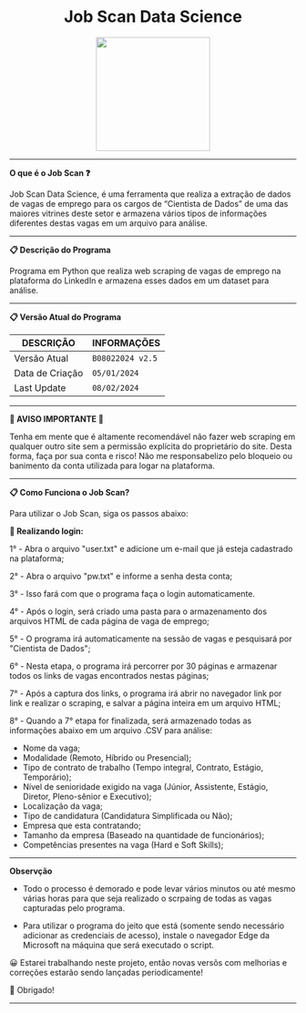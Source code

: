<div align="center">
  <h1>
    <strong>Job Scan Data Science</strong>
  </h1>
  <img src="https://github.com/irdsb/job_scan_datascience_opensource/blob/main/IMG.jpg" width="200px" height="200px">
</div>

___

**O que é o Job Scan ❓**

Job Scan Data Science, é uma ferramenta que realiza a extração de dados de vagas de emprego para os cargos de “Cientista de Dados” de uma das maiores vitrines deste setor e armazena vários tipos de informações diferentes destas vagas em um arquivo para análise.

___

**📋 Descrição do Programa**

Programa em Python que realiza web scraping de vagas de emprego na plataforma do LinkedIn e armazena esses dados em um dataset para análise.
___

**📋 Versão Atual do Programa**

|DESCRIÇÃO       | INFORMAÇÕES     |
|----------------|-----------------|
|Versão Atual    |`B08022024 v2.5` |
|Data de Criação |`05/01/2024`     |
|Last Update     |`08/02/2024`     |

___

**🔴 AVISO IMPORTANTE 🔴**

Tenha em mente que é altamente recomendável não fazer web scraping em qualquer outro site sem a permissão explícita do proprietário do site.
Desta forma, faça por sua conta e risco! Não me responsabelizo pelo bloqueio ou banimento da conta utilizada para logar na plataforma.

___

**📋 Como Funciona o Job Scan?**

Para utilizar o Job Scan, siga os passos abaixo:

**🎯 Realizando login:**

1° - Abra o arquivo "user.txt" e adicione um e-mail que já esteja cadastrado na plataforma;

2° - Abra o arquivo "pw.txt" e informe a senha desta conta;

3° - Isso fará com que o programa faça o login automaticamente.

4° - Após o login, será criado uma pasta para o armazenamento dos arquivos HTML de cada página de vaga de emprego;
  
5° - O programa irá automaticamente na sessão de vagas e pesquisará por "Cientista de Dados";

6° - Nesta etapa, o programa irá percorrer por 30 páginas e armazenar todos os links de vagas encontrados nestas páginas;

7° - Após a captura dos links, o programa irá abrir no navegador link por link e realizar o scraping, e salvar a página inteira em um arquivo HTML;

8° - Quando a 7° etapa for finalizada, será armazenado todas as informações abaixo em um arquivo .CSV para análise:
- Nome da vaga; 
- Modalidade (Remoto, Híbrido ou Presencial); 
- Tipo de contrato de trabalho (Tempo integral, Contrato, Estágio, Temporário); 
- Nível de senioridade exigido na vaga (Júnior, Assistente, Estágio, Diretor, Pleno-sênior e Executivo); 
- Localização da vaga; 
- Tipo de candidatura (Candidatura Simplificada ou Não); 
- Empresa que esta contratando; 
- Tamanho da empresa (Baseado na quantidade de funcionários); 
- Competências presentes na vaga (Hard e Soft Skills);  

___

**Observção**

- Todo o processo é demorado e pode levar vários minutos ou até mesmo várias horas para que seja realizado o scrpaing de todas as vagas capturadas pelo programa.

- Para utilizar o programa do jeito que está (somente sendo necessário adicionar as credenciais de acesso), instale o navegador Edge da Microsoft na máquina que será executado o script.

😀 Estarei trabalhando neste projeto, então novas versõs com melhorias e correções estarão sendo lançadas periodicamente!

🖖 Obrigado!

___

